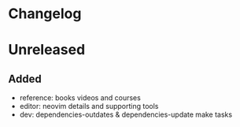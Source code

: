 # Changelog

# Unreleased

## Added
- reference: books videos and courses
- editor: neovim details and supporting tools
- dev: dependencies-outdates & dependencies-update make tasks
